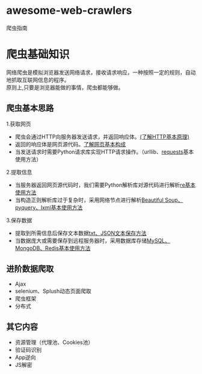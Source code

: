 # awesome-web-crawlers
爬虫指南

# 爬虫基础知识
网络爬虫是模拟浏览器发送网络请求，接收请求响应，一种按照一定的规则，自动地抓取互联网信息的程序。  
原则上,只要是浏览器能做的事情，爬虫都能够做。
## 爬虫基本思路
1.获取网页
* 爬虫会通过HTTP向服务器发送请求，并返回响应体。[(了解HTTP基本原理)](HTTP基础知识.md)
* 返回的响应体是网页源代码。[了解网页基本构成](#)
* 当发送请求时需要Python请求库实现HTTP请求操作。（urllib、[requests](requests基本使用.ipynb)基本使用方法）

2.提取信息
* 当服务器返回网页源代码时，我们需要Python解析库对源代码进行解析[re基本使用方法](#)
* 当构造正则解析库过于复杂时，采用网络节点进行解析[Beautiful Soup、pyquery、lxml基本使用方法](#)

3.保存数据
* 提取到所需信息后保存文本数据[txt、JSON文本保存方法](#)
* 当数据庞大或需要保存到远程服务器时，采用数据库存储[MySQL、MongoDB、Redis基本使用方法](#)

## 进阶数据爬取
* Ajax
* selenium、Splush动态页面爬取
* 爬虫框架
* 分布式

## 其它内容
* 资源管理（代理池、Cookies池）
* 验证码识别
* App逆向
* JS解密
